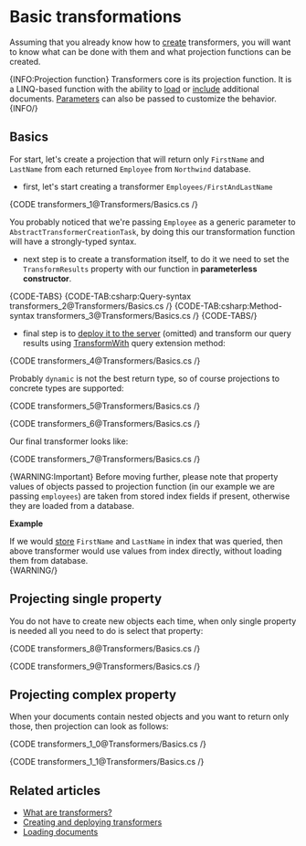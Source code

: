 # Basic transformations

Assuming that you already know how to [create](../transformers/creating-and-deploying) transformers, you will want to know what can be done with them and what projection functions can be created.

{INFO:Projection function}
Transformers core is its projection function. It is a LINQ-based function with the ability to [load](../transformers/loading-documents) or [include](../transformers/including-documents) additional documents. [Parameters](../transformers/passing-parameters) can also be passed to customize the behavior.
{INFO/}

## Basics

For start, let's create a projection that will return only `FirstName` and `LastName` from each returned `Employee` from `Northwind` database.

- first, let's start creating a transformer `Employees/FirstAndLastName`

{CODE transformers_1@Transformers/Basics.cs /}

You probably noticed that we're passing `Employee` as a generic parameter to `AbstractTransformerCreationTask`, by doing this our transformation function will have a strongly-typed syntax.

- next step is to create a transformation itself, to do it we need to set the `TransformResults` property with our function in **parameterless constructor**.

{CODE-TABS}
{CODE-TAB:csharp:Query-syntax transformers_2@Transformers/Basics.cs /}
{CODE-TAB:csharp:Method-syntax transformers_3@Transformers/Basics.cs /}
{CODE-TABS/}

- final step is to [deploy it to the server](../transformers/creating-and-deploying) (omitted) and transform our query results using [TransformWith](../client-api/session/querying/how-to-use-transformers-in-queries) query extension method:

{CODE transformers_4@Transformers/Basics.cs /}

Probably `dynamic` is not the best return type, so of course projections to concrete types are supported:

{CODE transformers_5@Transformers/Basics.cs /}

{CODE transformers_6@Transformers/Basics.cs /}

Our final transformer looks like:

{CODE transformers_7@Transformers/Basics.cs /}

{WARNING:Important}
Before moving further, please note that property values of objects passed to projection function (in our example we are passing `employees`) are taken from stored index fields if present, otherwise they are loaded from a database.   

**Example** 

If we would [store](../indexes/storing-data-in-index) `FirstName` and `LastName` in index that was queried, then above transformer would use values from index directly, without loading them from database.  
{WARNING/}

## Projecting single property

You do not have to create new objects each time, when only single property is needed all you need to do is select that property:

{CODE transformers_8@Transformers/Basics.cs /}

{CODE transformers_9@Transformers/Basics.cs /}

## Projecting complex property

When your documents contain nested objects and you want to return only those, then projection can look as follows:

{CODE transformers_1_0@Transformers/Basics.cs /}

{CODE transformers_1_1@Transformers/Basics.cs /}

## Related articles

- [What are transformers?](../transformers/what-are-transformers)
- [Creating and deploying transformers](../transformers/creating-and-deploying)
- [Loading documents](../transformers/loading-documents)
